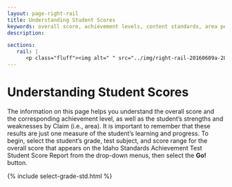```yaml
---
layout: page-right-rail
title: Understanding Student Scores
keywords: overall score, achievement levels, content standards, area performance level
description:

sections:
   rail: |
      <p class="fluff"><img alt=" " src="../img/right-rail-20160609a-280x187.png" /></p>
---
```


# Understanding Student Scores

The information on this page helps you understand the overall score and the corresponding achievement level, as well as the student’s strengths and weaknesses by Claim (i.e., area). It is important to remember that these results are just one measure of the student’s learning and progress. To begin, select the student’s grade, test subject, and score range for the overall score that appears on the Idaho Standards Achievement Test Student Score Report from the drop-down menus,
then select the **Go!** button.

<div class="select-grade-narrow">
{% include select-grade-std.html %}
</div>
